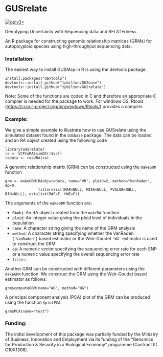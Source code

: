 # GUSrelate

[![gplv3+](https://img.shields.io/badge/license-GPLv3-blue.svg)](https://www.gnu.org/licenses/gpl.html)

Genotyping Uncertainty with Sequencing data and RELATEdness.

An R package for constructing genomic relationship matrices (GRMs) for autopolyploid species using high-throughput sequencing data.

### Installation:

The easiest way to install GUSMap in R is using the devtools package.

```
install.packages("devtools")
devtools::install_github("tpbilton/GUSbase")
devtools::install_github("tpbilton/GUSrelate")
```

Note: Some of the functions are coded in C and therefore an appropriate C compiler is needed for the package to work. For windows OS, Rtools (https://cran.r-project.org/bin/windows/Rtools/) provides a compiler.

### Example:

We give a simple example to illustrate how to use GUSrelate using the simulated dataset 
found in the `GUSbase` package. The data can be loaded and an RA object created using the following code
```
library(GUSrelate)
ra <- VCFtoRA(simDS()$vcf)
radata <- readRA(ra)
```

A genomic relationship matrix (GRM) can be constructed using the `makeGRM` function
```
grm <- makeGRM(RAobj=radata, name="VR", ploid=2, method="VanRaden", ep=0,
               filter=list(MAF=NULL, MISS=NULL, PVALUE=NULL, BIN=NULL), est=list(MAF=F, HWE=F))
```
The arguments of the `makeGRM` function are:

* `RAobj`: An RA object created from the `makeRA` function
* `ploid`: An integer value giving the ploid level of individuals in the population
* `name`: A character string giving the name of the GRM analysis
* `method`: A character string specifying whether the VanRaden (`'VanRaden'`) based estimator or  the Weir-Goudet `'WG'` estimator is used to construct the GRM
* `ep`: A numeric vector specifying the sequencing error rate for each SNP or a numeric value specifying the overall sequencing error rate
* `filter`: 

Another GRM can be constructed with different parameters using the `makeGRM` function. We construct the GRM using the Weir-Goudet based estimator as follows:
```
grm$computeGRM(name="WG", method="WG")
```

A principal component analysis (PCA) plot of the GRM can be produced using the function `$plotPCA`:
```
grm$PCA(name="test")
```


### Funding:
The initial development of this package was partially funded by the Ministry of Business, Innovation and Employment via its funding of the “Genomics for Production & Security in a Biological Economy” programme (Contract ID C10X1306).
